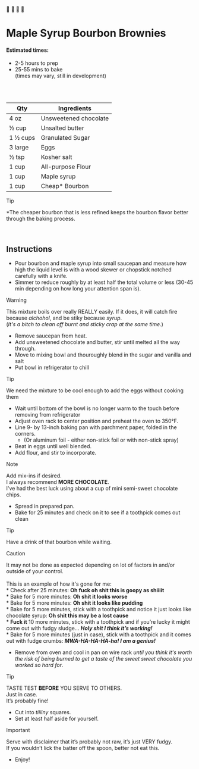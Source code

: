 🍁 🍁 🍫 🍫 
# Maple Syrup Bourbon Brownies 

#### Estimated times:

- 2-5 hours to prep
- 25-55 mins to bake
<br>(times may vary, still in development)


<br> <br>


Qty | Ingredients
--- | ---
4 oz | Unsweetened chocolate
½ cup | Unsalted butter
1 ½ cups | Granulated Sugar
3 large| Eggs
½ tsp | Kosher salt
1 cup | All-purpose Flour
1 cup | Maple syrup
1 cup | Cheap* Bourbon
 > [!TIP]
 > *The cheaper bourbon that is less refined keeps the bourbon flavor better through the baking process.

<br>

## Instructions
* Pour bourbon and maple syrup into small saucepan and measure how high the liquid level is with a wood skewer or chopstick notched carefully with a knife.
* Simmer to reduce roughly by at least half the total volume or less (30-45 min depending on how long your attention span is).
  
> [!Warning]
> This mixture boils over really REALLY easily. If it does, it will catch fire because *alchohol*, and be stiky because *syrup*.<br>
> (*It's a bitch to clean off burnt and sticky crap at the same time*.)

* Remove saucepan from heat.
* Add unsweetened chocolate and butter, stir until melted all the way through. 
* Move to mixing bowl and thouroughly blend in the sugar and vanilla and salt
* Put bowl in refrigerator to chill
  
> [!Tip]
> We need the mixture to be cool enough to add the eggs without cooking them

* Wait until bottom of the bowl is no longer warm to the touch before removing from refrigerator
* Adjust oven rack to center position and preheat the oven to 350°F.
* Line 9- by 13-inch baking pan with parchment paper, folded in the corners.
   * (Or aluminum foil - either non-stick foil or with non-stick spray)
* Beat in eggs until well blended. 
* Add flour, and stir to incorporate.

> [!Note]
> Add mix-ins if desired.<br>
> I always recommend **MORE CHOCOLATE**.<br>
> I've had the best luck using about a cup of mini semi-sweet chocolate chips.

* Spread in prepared pan.
* Bake for 25 minutes and check on it to see if a toothpick comes out clean

> [!Tip]
> Have a drink of that bourbon while waiting.

> [!Caution]
> It may not be done as expected depending on lot of factors in and/or outside of your control. <br><br>
>  This is an example of how it's gone for me: <br>
    * Check after 25 minutes: **Oh fuck oh shit this is goopy as shiiiit** <br>
    * Bake for 5 more minutes: **Oh shit it looks worse** <br>
    * Bake for 5 more minutes: **Oh shit it looks like pudding** <br>
    * Bake for 5 more minutes, stick with a toothpick and notice it just looks like chocolate syrup: **Oh shit this may be a lost cause** <br>
    * **Fuck it** 10 more minutes, stick with a toothpick and if you’re lucky it might come out with fudgy sludge… ***Holy shit I think it’s working!*** <br>
    * Bake for 5 more minutes (just in case), stick with a toothpick and it comes out with fudge crumbs: ***MWA-HA-HA-HA-ha! I am a genius!***
* Remove from oven and cool in pan on wire rack *until you think it's worth the risk of being burned to get a taste of the sweet sweet chocolate you worked so hard for*. 
  
> [!Tip]
> TASTE TEST **BEFORE** YOU SERVE TO OTHERS. <br>
> Just in case. <br>
> It’s probably fine!

* Cut into *tiiiiny* squares.
* Set at least half aside for yourself.

> [!Important]
> Serve with disclaimer that it’s probably not raw, it’s just VERY fudgy. <br>
> If you wouldn’t lick the batter off the spoon, better not eat this.
    
* Enjoy!

